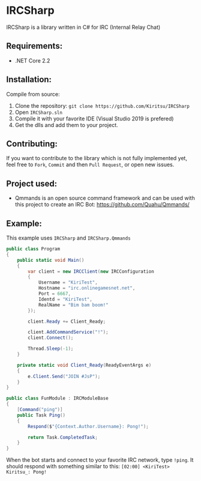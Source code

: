 # IRCSharp

IRCSharp is a library written in C# for IRC (Internal Relay Chat)

## Requirements:
- .NET Core 2.2

## Installation:
Compile from source:

1. Clone the repository: `git clone https://github.com/Kiritsu/IRCSharp`
2. Open `IRCSharp.sln`
3. Compile it with your favorite IDE (Visual Studio 2019 is prefered)
4. Get the dlls and add them to your project.

## Contributing:
If you want to contribute to the library which is not fully implemented yet, feel free to `Fork`, `Commit` and then `Pull Request`, or open new issues.

## Project used:
- Qmmands is an open source command framework and can be used with this project to create an IRC Bot: https://github.com/Quahu/Qmmands/

## Example:
This example uses `IRCSharp` and `IRCSharp.Qmmands`
```cs
public class Program
{
    public static void Main()
    {
        var client = new IRCClient(new IRCConfiguration
        {
            Username = "KiriTest",
            Hostname = "irc.onlinegamesnet.net",
            Port = 6667,
            Identd = "KiriTest",
            RealName = "Bim bam boom!"
        });

        client.Ready += Client_Ready;

        client.AddCommandService("!");
        client.Connect();

        Thread.Sleep(-1);
    }

    private static void Client_Ready(ReadyEventArgs e)
    {
        e.Client.Send("JOIN #JsP");
    }
}

public class FunModule : IRCModuleBase
{
    [Command("ping")]
    public Task Ping()
    {
        Respond($"{Context.Author.Username}: Pong!");

        return Task.CompletedTask;
    }
}
```

When the bot starts and connect to your favorite IRC network, type `!ping`. It should respond with something similar to this:
`[02:00] <KiriTest> Kiritsu_: Pong!`
